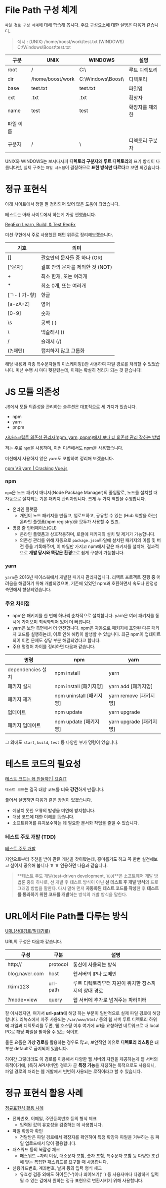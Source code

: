 # File Path 구성 체계

`파일 경로 구성 체계`에 대해 학습해 봅시다. 주요 구성요소에 대한 설명은 다음과 같습니다.

> 예시 :
> (UNIX) /home/boost/work/test.txt
> (WINDOWS) C:\\Windows\\Boost\\test.txt

| 구분      | UNIX             | WINDOWS              | 설명            |
| --------- | ---------------- | -------------------- | --------------- |
| root      | /                | C:\\                 | 루트 디렉토리   |
| dir       | /home/boost/work | C:\\Windows\\Boost\\ | 디렉토리        |
| base      | test.txt         | test.txt             | 파일명          |
| ext       | .txt             | .txt                 | 확장자          |
| name      | test             | test                 | 확장자를 제외한 |
| 파일 이름 |
| 구분자    | /                | \                    | 디렉토리 구분자 |

UNIX와 WINDOWS는 보시다시피 **디렉토리 구분자**와 **루트 디렉토리**의 표기 방식이 다릅니다만, 실제 구조는 `파일 시스템`이 결정하므로 **표현 방식만 다르다**고 보면 되겠습니다.

# 정규 표현식

아래 사이트에서 정말 잘 정리되어 있어 많은 도움이 되었습니다.

[](https://inpa.tistory.com/entry/JS-📚-정규식-RegExp-누구나-이해하기-쉽게-정리)

테스트는 아래 사이트에서 하는게 가장 편했습니다.

[RegExr: Learn, Build, & Test RegEx](https://regexr.com/)

미션 구현에서 주로 사용했던 패턴 위주로 정리해보겠습니다.

| 기호         | 의미                             |
| ------------ | -------------------------------- |
| []           | 괄호안의 문자들 중 하나 (OR)     |
| [^문자]      | 괄호 안의 문자를 제외한 것 (NOT) |
| +            | 최소 한개, 또는 여러개           |
| \*           | 최소 0개, 또는 여러개            |
| [ㄱ-ㅣ가-힣] | 한글                             |
| [a-zA-Z]     | 영어                             |
| [0-9]        | 숫자                             |
| \s           | 공백 ( )                         |
| \\           | 백슬래시 (\)                     |
| \/           | 슬래시 (/)                       |
| (?:패턴)     | 캡쳐하지 않고 그룹화             |

해당 내용과 각종 특수문자들의 이스케이핑(\)만 사용하여 파일 경로를 처리할 수 있었습니다. 미션 수행 시 마다 헷갈렸는데, 이제는 확실히 정리가 되는 것 같습니다!

# JS 모듈 의존성

JS에서 모듈 의존성을 관리하는 솔루션은 대표적으로 세 가지가 있습니다.

- npm
- yarn
- pnpm

[자바스크립트 의존성 관리자(npm, yarn, pnpm)에서 보다 더 의존성 관리 잘하는 방법](https://yceffort.kr/2021/07/javascript-dependency-manager-dont-mange-dependencies)

저는 주로 `npm`을 사용하며, 이번 미션에서도 npm을 사용했습니다.

미션에서 사용하지 않은 `yarn`도 포함하여 정리해 보겠습니다.

[npm VS yarn | Cracking Vue.js](https://joshua1988.github.io/vue-camp/package-manager/npm-vs-yarn.html)

### npm

`npm`은 노드 패키지 매니저(Node Package Manager)의 줄임말로, 노드를 설치할 때 자동으로 설치되는 기본 패키지 관리자입니다. 크게 두 가지 역할을 수행합니다.

- 온라인 플랫폼
  - 개인이 노드 패키지를 만들고, 업로드하고, 공유할 수 있는 (Hub 역할을 하는) 온라인 플랫폼(npm registry)을 모두가 사용할 수 있죠.
- 명령 줄 인터페이스(CLI)
  - 온라인 플랫폼과 상호작용하며, 로컬에 패키지의 설치 및 제거가 가능합니다.
  - 의존성 관리를 위해 자동으로 `package.json`파일에 설치된 패키지의 이름 및 버전 등을 기록해주며, 이 파일만 가지고 npm에서 같은 패키지를 설치해, 결과적으로 **개발 당시와 똑같은 환경**으로 쉽게 구성이 가능합니다.

### yarn

`yarn`은 2016년 페이스북에서 개발한 패키지 관리자입니다. 리액트 프로젝트 진행 중 어려움을 해결하기 위해 개발되었으며, 기존에 있었던 npm과 호환하면서 속도나 안정성 측면에서 향상되었습니다.

### 주요 차이점

- npm은 패키지를 한 번에 하나씩 순차적으로 설치합니다.
  yarn은 여러 패키지를 동시에 가져오며 최적화되어 있어 더 빠릅니다.
- yarn은 보안 측면에서 더 안전합니다. npm은 자동으로 패키지에 포함된 다른 패키지 코드를 실행하는데, 이로 인해 해킹이 발생할 수 있습니다.
  최근 npm이 업데이트되어 이런 문제도 상당 부분 해결되었다고 합니다.
- 주요 명령어 차이를 정리하면 다음과 같습니다.

| 명령              | npm                      | yarn                    |
| ----------------- | ------------------------ | ----------------------- |
| dependencies 설치 | npm install              | yarn                    |
| 패키지 설치       | npm install [패키지명]   | yarn add [패키지명]     |
| 패키지 제거       | npm uninstall [패키지명] | yarn remove [패키지명]  |
| 업데이트          | npm update               | yarn upgrade            |
| 패키지 업데이트   | npm update [패키지명]    | yarn upgrade [패키지명] |

그 외에도 `start`, `build`, `test` 등 다양한 부가 명령이 있습니다.

# 테스트 코드의 필요성

[테스트 코드는 왜 만들까? | 요즘IT](https://yozm.wishket.com/magazine/detail/1964/)

`테스트 코드`는 결국 대상 코드를 더욱 **강건**하게 만듭니다.

풀어서 설명하면 다음과 같은 장점이 있겠습니다.

- 예상치 못한 오류의 발생을 미연에 방지합니다.
- 대상 코드에 대한 이해를 돕습니다.
- 소프트웨어를 유지보수하는 데 필요한 문서화 작업을 줄일 수 있습니다.

### 테스트 주도 개발 (TDD)

[테스트 주도 개발](http://www.incodom.kr/테스트_주도_개발)

지인으로부터 추천을 받아 관련 개념을 찾아봤는데, 흥미롭기도 하고 꼭 한번 실천해보고 싶어서 공유해 봅니다 ㅎ ㅎ 인용하면 다음과 같습니다.

> **테스트 주도 개발(test-driven development, `TDD`)**은 소프트웨어 개발 방법론 중의 하나로, 선 개발 후 테스트 방식이 아닌 **선 테스트 후 개발 방식**의 프로그래밍 방법을 말한다. 다시 말해 먼저 **자동화된 테스트 코드를 작성**한 후 **테스트를 통과하기 위한 코드를 개발**하는 방식의 개발 방식을 말한다.

# URL에서 File Path를 다루는 방식

[URL(상대경로/절대경로)](https://m.blog.naver.com/PostView.naver?isHttpsRedirect=true&blogId=kimstcool01&logNo=220772081053)

URL의 구성은 다음과 같습니다.

| 구성           | 구분     | 설명                                                 |
| -------------- | -------- | ---------------------------------------------------- |
| http://        | protocol | 통신에 사용되는 방식                                 |
| blog.naver.com | host     | 웹서버의 IP나 도메인                                 |
| /kim/123       | url-path | 루트 디렉토리부터 자원이 위치한 장소까지의 상대 경로 |
| ?mode=view     | query    | 웹 서버에 추가로 넘겨주는 파라미터                   |

잘 아시겠지만, 여기서 **url-path**에 해당 하는 부분이 일반적으로 실제 파일 경로에 해당합니다. 리눅스에서 자주 사용되는 `/var/www/html/` 등의 웹 서버 루트 디렉토리 하위에 파일과 디렉토리를 두면, 웹 호스팅 이후 여기에 url을 요청하면 네트워크로 내 local PC로 해당 파일을 받아올 수 있는 식이죠.

물론 요즘은 **가상 경로**를 활용하는 경우도 많고, 보안적인 이유로 **디렉토리 리스팅**은 대부분 default로 금지되어 있습니다.

하여간 그렇더라도 이 경로를 이용해서 다양한 웹 서버의 자원을 제공하는게 웹 서버의 목적이기에, (특히 API서버면) 경로가 곧 **특정 기능**을 지칭하는 목적으로도 사용되니, 파일 경로의 처리는 웹 개발에서 빈번히 사용되는 로직이라고 할 수 있습니다.

# 정규 표현식 활용 사례

[정규표현식 활용 사례](https://developer88.tistory.com/89)

- 전화번호, 이메일, 주민등록번호 등의 형식 체크
  - 입력된 값의 유효성을 검증하는 데 사용합니다.
- 파일 확장자 확인
  - 전달받은 파일 경로에서 확장자를 확인하여 특정 확장자 파일을 거부하는 등 파일 업로드에서 많이 활용합니다.
- 패스워드 등의 복잡성 체크
  - 패스워드 ~자리 이상, 대소문자 포함, 숫자 포함, 특수문자 포함 등 다양한 조건에 맞는 복잡한 패스워드를 요구할 때 사용합니다.
- 신용카드번호, 계좌번호, 날짜 등의 입력 형식 체크
  - 유효성 검증 외에도 하이픈(’-’)이나 띄어쓰기(’ ‘) 등 사용자마다 다양하게 입력될 수 있는 값에서 원하는 정규 표현으로 변환시키기 위해 사용합니다.
